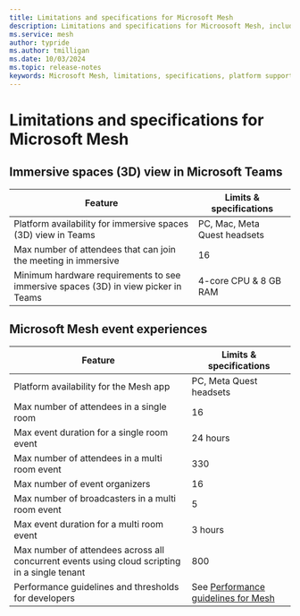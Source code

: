 ```yaml
---
title: Limitations and specifications for Microsoft Mesh
description: Limitations and specifications for Microosoft Mesh, including the platform support and maximum number of participants.
ms.service: mesh
author: typride 
ms.author: tmilligan
ms.date: 10/03/2024
ms.topic: release-notes
keywords: Microsoft Mesh, limitations, specifications, platform support, maximum number of people, documentation, features, performance
---
```


# Limitations and specifications for Microsoft Mesh

## Immersive spaces (3D) view in Microsoft Teams

| **Feature**                                                    | **Limits & specifications**  |
|----------------------------------------------------------------|------------------------------|
| Platform availability for immersive spaces (3D) view in Teams  | PC, Mac, Meta Quest headsets |
| Max number of attendees that can join the meeting in immersive | 16                           |
| Minimum hardware requirements to see immersive spaces (3D) in view picker in Teams | 4-core CPU & 8 GB RAM                           |


## Microsoft Mesh event experiences

| **Feature**                                                                                   | **Limits & specifications**                                                                                |
|-----------------------------------------------------------------------------------------------|------------------------------------------------------------------------------------------------------------|
| Platform availability for the Mesh app                                                        | PC, Meta Quest headsets                                                                                    |
| Max number of attendees in a single room                                                      | 16                                                                                                         |
| Max event duration for a single room event                                                    | 24 hours                                                                                                   |
| Max number of attendees in a multi room event                                                 | 330                                                                                                        |
| Max number of event organizers                                                                | 16                                                                                                         |
| Max number of broadcasters in a multi room event                                              | 5                                                                                                          |
| Max event duration for a multi room event                                                     | 3 hours                                                                                                    |
| Max number of attendees across all concurrent events using cloud scripting in a single tenant | 800                                                                                                        |
| Performance guidelines and thresholds for developers                                          | See [Performance guidelines for Mesh](../develop/debug-and-optimize-performance/performance-guidelines.md) |
